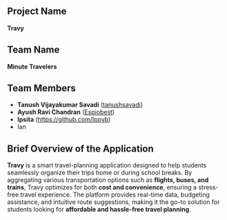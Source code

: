 ## Project Name
**Travy**

## Team Name
**Minute Travelers**

## Team Members
- **Tanush Vijayakumar Savadi** ([tanushsavadi](https://github.com/tanushsavadi))
- **Ayush Ravi Chandran** ([Espiobest](https://github.com/Espiobest))
- **Ipsita** (https://github.com/Ippyb)
- Ian

## Brief Overview of the Application
**Travy** is a smart travel-planning application designed to help students seamlessly organize their trips home or during school breaks. By aggregating various transportation options such as **flights, buses, and trains**, Travy optimizes for both **cost and convenience**, ensuring a stress-free travel experience. The platform provides real-time data, budgeting assistance, and intuitive route suggestions, making it the go-to solution for students looking for **affordable and hassle-free travel planning**.

